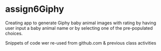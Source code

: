 # assign6Giphy

Creating app to generate Giphy baby animal images with rating by having user input a baby animal name or by selecting one of the pre-populated choices.

Snippets of code wer re-used from github.com & previous class activities


